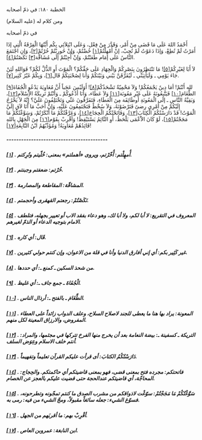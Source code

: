   الخطبة  ١٨٠: في ذمّ أصحابه	

ومن كلام له (عليه السلام)

في ذمّ أصحابه

أَحْمَدُ اللهَ عَلَى مَا قَضَى مِنْ أَمْر، وَقَدَّرَ مِنْ  فِعْل، وَعَلَى ابْتِلاَئِي بِكُم أَيَّتُهَا الْفِرْقَةُ الَّتِي إذَا  أَمَرْتُ لَمْ تُطِعْ، وَإذَا دَعَوْتُ لَمْ تُجِبْ، إنْ أُمْهِلْتُمْ[[١\]](https://arabic.balaghah.net/node/644#_ftn1) خُضْتُمْ، وَإنْ حُورِبْتُمْ خُرْتُمْ[[٢\]](https://arabic.balaghah.net/node/644#_ftn2)، وَإنِ اجْتَمَعَ النَّاسُ عَلَى إمَام طَعَنْتُمْ، وَإنْ أُجِبْتُمْ إلَى مُشَاقَّة[[٣\]](https://arabic.balaghah.net/node/644#_ftn3) نَكَصْتُمْ[[٤\]](https://arabic.balaghah.net/node/644#_ftn4).

لاَ أَبَا لِغَيْرِكُمْ[[٥\]](https://arabic.balaghah.net/node/644#_ftn5)! مَا تَنْتَظِرُونَ بِنَصْرِكُمْ وَالْجِهَادِ عَلَى حَقِّكُمْ؟ الْمَوْتَ  أَوِ الذُّلَّ لَكُمْ؟ فَوَاللهِ لَئِنْ جَاءَ يَوْمِي ـ وَلَيَأْتِيَنِّي ـ لَيُفَرِّقَنَّ بَيْني وَبَيْنَكُمْ وَأَنا لِصُحْبَتِكُمْ قَال[[٦\]](https://arabic.balaghah.net/node/644#_ftn6)، وَبِكُمْ غَيْرُ كَثِير[[٧\]](https://arabic.balaghah.net/node/644#_ftn7).

لله أَنْتُمْ! أمَا دِينٌ يَجْمَعُكُمْ! وَلاَ مَحْمِيّةٌ تَشْحَذُكُمْ[[٨\]](https://arabic.balaghah.net/node/644#_ftn8)! أَوَلَيْسَ عَجَباً أَنَّ مُعَاوِيَةَ يَدْعُو الْجُفَاةَ[[٩\]](https://arabic.balaghah.net/node/644#_ftn9) الطَّغَامَ[[١٠\]](https://arabic.balaghah.net/node/644#_ftn10) فَيَتَّبِعُونَهُ عَلَى غَيْرِ مَعُونَة[[١١\]](https://arabic.balaghah.net/node/644#_ftn11) وَلاَ عَطَاء، وَأَنَا أَدْعُوكُمْ ـ وَأَنْتُمْ تَرِيكَةُ الاِْسْلاَمِ[[١٢\]](https://arabic.balaghah.net/node/644#_ftn12)، وَبَقِيَّةُ النَّاسِ ـ إلَى الْمَعُونَةِ أَوطَائِفَة مِنَ الْعَطَاءِ،  فَتَفَرَّقُونَ عَنِّي وَتَخْتَلِفُونَ عَلَيَّ؟ إِنَّهُ لاَ يَخْرُجُ  إِلَيْكُمْ مِنْ أَمْرِي رِضىً فَتَرْضَوْنَهُ، وَلاَ سُخْطٌ  فَتَجْتَمِعُونَ عَلَيْهِ، وَإنَّ أَحَبَّ مَا أَنَا لاَق إِلَيَّ  الْمَوْتُ! قَدْ دَارَسْتُكُمُ الْكِتَابَ[[١٣\]](https://arabic.balaghah.net/node/644#_ftn13)، وَفَاتَحْتُكُمُ الْحِجَاجَ[[١٤\]](https://arabic.balaghah.net/node/644#_ftn14)، وَعَرَّفْتُكُمْ مَا أَنْكَرْتُمْ، وَسَوَّغْتُكُمْ مَا مَجَجْتُمْ[[١٥\]](https://arabic.balaghah.net/node/644#_ftn15)، لَوْ كَانَ الاَْعْمَى يَلْحَظُ، أَوِ النَّائِمُ يَسْتَيْقِظُ! وَأَقْرِبْ بِقَوْم[[١٦\]](https://arabic.balaghah.net/node/644#_ftn16) مِنَ الْجَهْلِ بِاللهِ قَائِدُهُمْ مُعَاوِيَةُ! وَمُؤَدِّبُهُمُ ابْنُ النَّابِغَةِ[[١٧\]](https://arabic.balaghah.net/node/644#_ftn17)!

##### -----------------------------------------

##### [[١\]](https://arabic.balaghah.net/node/644#_ftnref1) . أُمهِلْتم: أُخّرْتم، ويروى «أهملتم» بمعنى: خُلّيتم وتُرِكتم.

##### [[٢\]](https://arabic.balaghah.net/node/644#_ftnref2) . خُرْتم: ضعفتم وجبنتم.

##### [[٣\]](https://arabic.balaghah.net/node/644#_ftnref3) . المشاقّة: المقاطعة والمصارمة.

##### [[٤\]](https://arabic.balaghah.net/node/644#_ftnref4) . نَكَصْتُمْ: رجعتم القهقرى وأحجمتم.

##### [[٥\]](https://arabic.balaghah.net/node/644#_ftnref5) . المعروف في التقريع: لا أبا لكم، ولا أبا لك، وهو دعاء بفقد الاب أو تعيير بجهله، فتلطف الامام بتوجيه الدعاء أو الذمّ لغيرهم.

##### [[٦\]](https://arabic.balaghah.net/node/644#_ftnref6) . قَال: أي كاره.

##### [[٧\]](https://arabic.balaghah.net/node/644#_ftnref7) . غير كَثِير بكم: أي إني أفارق الدنيا وأنا في قلة من الاعوان، وإن كنتم حولي كثيرين.

##### [[٨\]](https://arabic.balaghah.net/node/644#_ftnref8) . من شحذ السكين ـ كمنع ـ: أي حددها.

##### [[٩\]](https://arabic.balaghah.net/node/644#_ftnref9) . الْجُفَاةَ ـ جمع جاف ـ: أي غليظ.

##### [[١٠\]](https://arabic.balaghah.net/node/644#_ftnref10) . الطَّغَامَ ـ بالفتح ـ: أرذال الناس.

##### [[١١\]](https://arabic.balaghah.net/node/644#_ftnref11) . المعونة: يراد بها هنا ما يعطى للجند لاصلاح السلاح، وعلف الدواب زائداً على العطاء المفروض، والارزاق المعينة لكل منهم.

##### [[١٢\]](https://arabic.balaghah.net/node/644#_ftnref12) . التريكة ـ كسفينة ـ: بيضة النعامة بعد أن يخرج منها الفرخ تتركها في مجثمها، والمراد: أنتم خلف الاسلام وعِوَض السلف.

##### [[١٣\]](https://arabic.balaghah.net/node/644#_ftnref13) . دَارَسْتُكُمُ الكتابَ: أى قرأت عليكم القرآن تعليماً وتفهيماً.

##### [[١٤\]](https://arabic.balaghah.net/node/644#_ftnref14) . فاتحتكم: مجرده فتح بمعنى قضى، فهو بمعنى قاضيتكم أي حاكمتكم. والحِجاج: المحاجّة، أي قاضيتكم عندالحجة حتى قضيت عليكم بالعجز عن الخصام.

##### [[١٥\]](https://arabic.balaghah.net/node/644#_ftnref15) . سَوَّغْتُكُمْ مَا مَجَجْتُمْ: سوّغْت لاذواقكم من مشرب الصدق ما كنتم  تمجّونه وتطرحونه، فسوّغ الشيء: جعله سائغاً مقبولاً، ومجّ الشيء من فيه:  رمى به.

##### [[١٦\]](https://arabic.balaghah.net/node/644#_ftnref16) . أقْرِبْ بهم: ما أقربَهم من الجهل.

##### [[١٧\]](https://arabic.balaghah.net/node/644#_ftnref17) . ابن النابغة: عمروبن العاص. 
